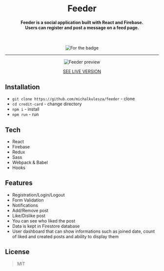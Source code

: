 <h1 align="center">Feeder</h1>
<h4 align="center">Feeder is a social application built with React and Firebase.<br>
Users can register and post a message on a feed page.</h4>
  <br>
  <p align="center">
 <img src="https://forthebadge.com/images/badges/uses-badges.svg" alt="For the badge">  </p>

---

<p align="center">
<img align="center" src="https://github.com/michalkulesza/readme-resources/blob/master/feeder.gif" alt="Feeder preview" />
  </p>

<p align="center">
	<a href="https://www.michalkulesza.me/feeder/">SEE LIVE VERSION
	</a>    
</p>

## Installation

- `git clone https://github.com/michalkulesza/feeder` - clone
- `cd credit-card` - change directory
- `npm i` - install
- `npm run` - run

## Tech

- React
- Firebase
- Redux
- Sass
- Webpack & Babel
- Hooks

## Features

- Registration/Login/Logout
- Form Validation
- Notifications
- Add/Remove post
- Like/Dislike post
- You can see who liked the post
- Data is kept in Firestore database
- User dashboard that can show informations such as joined date, count of liked and created posts and ability to display them

## License

> MIT
